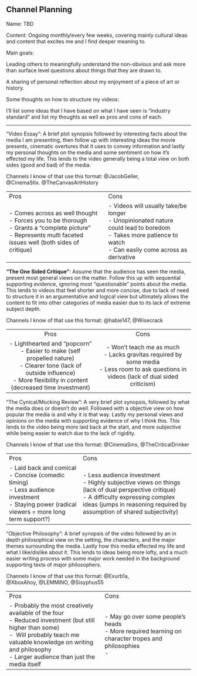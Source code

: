 ## Channel Planning

Name: TBD

Content: Ongoing monthly/every few weeks, covering mainly cultural ideas and content that excites me and I find deeper meaning to. 

Main goals: 

Leading others to meaningfully understand the non-obvious and ask more than surface level questions about things that they are drawn to. 

A sharing of personal reflection about my enjoyment of a piece of art or history. 

  

  

  

Some thoughts on how to structure my videos: 

I’ll list some ideas that I have based on what I have seen is “industry standard” and list my thoughts as well as pros and cons of each. 

  
---
“Video Essay”: A brief plot synopsis followed by interesting facts about the media I am presenting, then follow up with interesting ideas the movie presents, cinematic overtures that it uses to convey information and lastly my personal thoughts on the media and some sentiment on how it’s effected my life. This lends to the video generally being a total view on both sides (good and bad) of the media. 

Channels I know of that use this format: @JacobGeller, @CinemaStix. @TheCanvasArtHistory

|   |   |
|---|---|
|Pros|Cons|
|- Comes across as well thought <br>- Forces you to be thorough<br>- Grants a “complete picture”<br>- Represents multi faceted issues well (both sides of critique)|- Videos will usually take/be longer<br>- Unopinionated nature could lead to boredom<br>- Takes more patience to watch<br>- Can easily come across as derivative|

  

**“The One Sided Critique”**: Assume that the audience has seen the media, present most general views on the matter. Follow this up with sequential supporting evidence, ignoring most “questionable” points about the media. This lends to videos that feel shorter and more concise, due to lack of need to structure it in an argumentative and logical view but ultimately allows the content to fit into other categories of media easier due to its lack of extreme subject depth. 

Channels I know of that use this format: @habie147, @Wisecrack  

|                                                                                                                                                                                     |                                                                                                                                              |
|:-----------------------------------------------------------------------------------------------------------------------------------------------------------------------------------:|:--------------------------------------------------------------------------------------------------------------------------------------------:|
|                                                                                        Pros                                                                                         |                                                                     Cons                                                                     |
| - Lighthearted and “popcorn”<br>- Easier to make (self propelled nature)<br>- Clearer tone (lack of outside influence)<br>- More flexibility in content (decreased time investment) | - Won’t teach me as much<br>- Lacks gravitas required by some media<br>- Less room to ask questions in videos (lack of dual sided criticism) |

  

“The Cynical/Mocking Review”: A very brief plot synopsis, followed by what the media does or doesn’t do well. Followed with a objective view on how popular the media is and why it is that way. Lastly my personal views and opinions on the media with supporting evidence of why I think this. This lends to the video being more laid back at the start, and more subjective while being easier to watch due to the lack of rigidity. 

Channels I know of that use this format: @CinemaSins, @TheCriticalDrinker  

|   |   |
|---|---|
|Pros|Cons|
|- Laid back and comical<br>- Concise (comedic timing)<br>- Less audience investment<br>- Staying power (radical viewers = more long term support?)|- Less audience investment<br>- Highly subjective views on things (lack of dual perspective critique)<br>- A difficulty expressing complex ideas (jumps in reasoning required by assumption of shared subjectivity)|

  

“Objective Philosophy”: A brief synopsis of the video followed by an in depth philosophical view on the setting, the characters, and the major themes surrounding the media. Lastly how this media effected my life and what I like/dislike about it. This lends to ideas being more lofty, and a much easier writing process with some major work needed in the background supporting texts of major philosophers. 

Channels I know of that use this format: @Exurb1a, @XboxAhoy, @LEMMiNO, @Sisyphus55  

|   |   |
|---|---|
|Pros|Cons|
|- Probably the most creatively available of the four<br>- Reduced investment (but still higher than some)<br>-  Will probably teach me valuable knowledge on writing and philosophy<br>- Larger audience than just the media itself|- May go over some people’s heads<br>- More required learning on character tropes and philosophies<br>-|